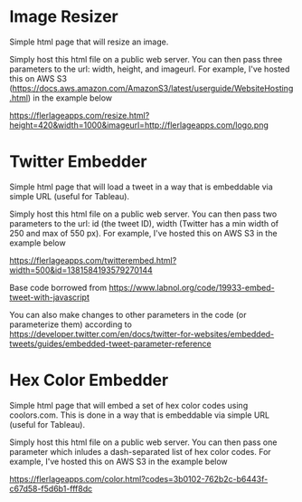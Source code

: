 # Image Resizer
Simple html page that will resize an image.

Simply host this html file on a public web server. You can then pass three parameters to the url: width, height, and imageurl. For example, I've hosted this on AWS S3 (https://docs.aws.amazon.com/AmazonS3/latest/userguide/WebsiteHosting.html) in the example below

https://flerlageapps.com/resize.html?height=420&width=1000&imageurl=http://flerlageapps.com/logo.png


# Twitter Embedder
Simple html page that will load a tweet in a way that is embeddable via simple URL (useful for Tableau).

Simply host this html file on a public web server. You can then pass two parameters to the url: id (the tweet ID), width (Twitter has a min width of 250 and max of 550 px). For example, I've hosted this on AWS S3 in the example below

https://flerlageapps.com/twitterembed.html?width=500&id=1381584193579270144

Base code borrowed from https://www.labnol.org/code/19933-embed-tweet-with-javascript

You can also make changes to other parameters in the code (or parameterize them) according to https://developer.twitter.com/en/docs/twitter-for-websites/embedded-tweets/guides/embedded-tweet-parameter-reference


# Hex Color Embedder
Simple html page that will embed a set of hex color codes using coolors.com. This is done in a way that is embeddable via simple URL (useful for Tableau).

Simply host this html file on a public web server. You can then pass one parameter which inludes a dash-separated list of hex color codes. For example, I've hosted this on AWS S3 in the example below

https://flerlageapps.com/color.html?codes=3b0102-762b2c-b6443f-c67d58-f5d6b1-fff8dc
